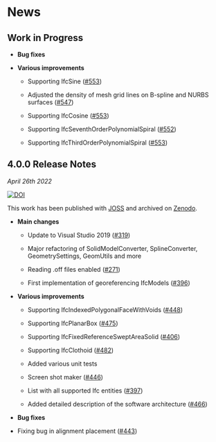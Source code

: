 
# News

## Work in Progress

+ **Bug fixes**

+ **Various improvements**

  * Supporting IfcSine ([#553](https://github.com/tumcms/Open-Infra-Platform/pull/553))

  * Adjusted the density of mesh grid lines on B-spline and NURBS surfaces ([#547](https://github.com/tumcms/Open-Infra-Platform/pull/547))

  * Supporting IfcCosine ([#553](https://github.com/tumcms/Open-Infra-Platform/pull/553))

  * Supporting IfcSeventhOrderPolynomialSpiral ([#552](https://github.com/tumcms/Open-Infra-Platform/pull/552))

  * Supporting IfcThirdOrderPolynomialSpiral ([#553](https://github.com/tumcms/Open-Infra-Platform/pull/553))

## 4.0.0 Release Notes

*April 26th 2022*

[![DOI](https://zenodo.org/badge/DOI/10.5281/zenodo.6488493.svg)](https://doi.org/10.5281/zenodo.6488493)

This work has been published with [JOSS](https://github.com/openjournals/joss-reviews/issues/3061) and archived on [Zenodo](https://zenodo.org/record/6488493#.YmeywdPP13g).

+ **Main changes**

  * Update to Visual Studio 2019 ([#319](https://github.com/tumcms/Open-Infra-Platform/pull/319))

  * Major refactoring of SolidModelConverter, SplineConverter, GeometrySettings, GeomUtils and more

  * Reading .off files enabled ([#271](https://github.com/tumcms/Open-Infra-Platform/pull/294))

  * First implementation of georeferencing IfcModels ([#396](https://github.com/tumcms/Open-Infra-Platform/pull/396))


+ **Various improvements**

  * Supporting IfcIndexedPolygonalFaceWithVoids ([#448](https://github.com/tumcms/Open-Infra-Platform/pull/448))

  * Supporting IfcPlanarBox ([#475](https://github.com/tumcms/Open-Infra-Platform/pull/475))

  * Supporting IfcFixedReferenceSweptAreaSolid ([#406](https://github.com/tumcms/Open-Infra-Platform/pull/406))

  * Supporting IfcClothoid ([#482](https://github.com/tumcms/Open-Infra-Platform/pull/482))

  * Added various unit tests

  * Screen shot maker ([#446](https://github.com/tumcms/Open-Infra-Platform/pull/446))

  * List with all supported Ifc entities ([#397](https://github.com/tumcms/Open-Infra-Platform/pull/397))

  * Added detailed description of the software architecture ([#466](https://github.com/tumcms/Open-Infra-Platform/pull/466))


+ **Bug fixes**

* Fixing bug in alignment placement ([#443](https://github.com/tumcms/Open-Infra-Platform/pull/443))



